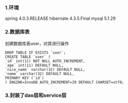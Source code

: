 ### 1.环境 ###
spring 4.0.3.RELEASE
hibernate 4.3.5.Final
mysql 5.1.29

### 2.数据库表 ###
创建数据库表user，对其进行操作

	DROP TABLE IF EXISTS `user`;
	CREATE TABLE `user` (
	`id` int(11) NOT NULL AUTO_INCREMENT,
	`age` int(11) DEFAULT NULL,
	`nice_name` varchar(32) DEFAULT NULL,
	`name` varchar(32) DEFAULT NULL,
	PRIMARY KEY (`id`)
	) ENGINE=InnoDB AUTO_INCREMENT=29 DEFAULT CHARSET=utf8;

### 3.封装了dao层和service层 ###

